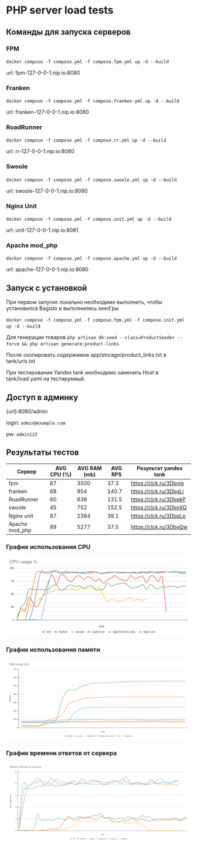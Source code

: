 # PHP server load tests

## Команды для запуска серверов

### FPM
`docker compose -f compose.yml -f compose.fpm.yml up -d --build`

url: fpm-127-0-0-1.nip.io:8080

### Franken
`docker compose -f compose.yml -f compose.franken.yml up -d --build`

url: franken-127-0-0-1.nip.io:8080

### RoadRunner
`docker compose -f compose.yml -f compose.rr.yml up -d --build`

url: rr-127-0-0-1.nip.io:8080

### Swoole
`docker compose -f compose.yml -f compose.swoole.yml up -d --build`

url: swoole-127-0-0-1.nip.io:8080

### Nginx Unit
`docker compose -f compose.yml -f compose.unit.yml up -d --build`

url: unit-127-0-0-1.nip.io:8081

### Apache mod_php
`docker compose -f compose.yml -f compose.apache.yml up -d --build`

url: apache-127-0-0-1.nip.io:8080

## Запуск с установкой
При первом запуске локально необходимо выполнить, чтобы установился Bagisto и выполнились seed'ры

`docker compose -f compose.yml -f compose.fpm.yml -f compose.init.yml up -d --build`


Для генерации товаров
`php artisan db:seed --class=ProductSeeder --force && php artisan generate:product-links`

После скопировать содержимое app/storage/product_links.txt в tank/uris.txt

При тестировании Yandex tank необходимо заменить Host в tank/load.yaml на тестируемый.


## Доступ в админку

{url}:8080/admin

login: `admin@example.com`

pw: `admin123`

## Результаты тестов

| Сервер         | AVG CPU (%) | AVG RAM (mb) | AVG RPS | Результат yandex tank  |
|----------------|-------------|--------------|---------|------------------------|
| fpm            | 87          | 3500         | 37.3    | https://clck.ru/3Dbnig |
| franken        | 68          | 954          | 140.7   | https://clck.ru/3DbqLi |
| RoadRunner     | 60          | 638          | 131.5   | https://clck.ru/3DbpkP |
| swoole         | 45          | 752          | 152.5   | https://clck.ru/3DbnXQ |
| Nginx unit     | 87          | 2384         | 39.1    | https://clck.ru/3DbpLp |
| Apache mod_php | 89          | 5277         | 37.5    | https://clck.ru/3DboQw |


### График использования CPU
<img src = "screenshots/cpu_usage.png"><br>

### График использования памяти
<img src = "screenshots/ram_usage.png"><br>

### График времени ответов от сервера
<img src = "screenshots/ttr.png"><br>